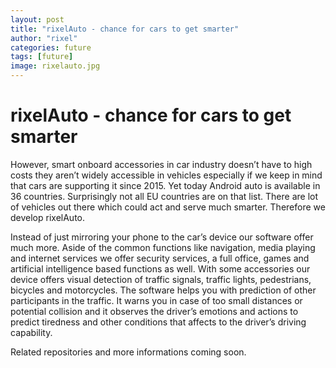 ```yaml
---
layout: post
title: "rixelAuto - chance for cars to get smarter"
author: "rixel"
categories: future
tags: [future]
image: rixelauto.jpg
---
```


# rixelAuto - chance for cars to get smarter

However, smart onboard accessories in car industry doesn’t have to high costs they aren’t widely accessible in vehicles especially if we keep in mind that cars are supporting it since 2015. Yet today Android auto is available in 36 countries. Surprisingly not all EU countries are on that list. There are lot of vehicles out there which could act and serve much smarter. Therefore we develop rixelAuto.

Instead of just mirroring your phone to the car’s device our software offer much more. Aside of the common functions like navigation, media playing and internet services we offer security services, a full office, games and artificial intelligence based functions as well. With some accessories our device offers visual detection of traffic signals, traffic lights, pedestrians, bicycles and motorcycles. The software helps you with prediction of other participants in the traffic. It warns you in case of too small distances or potential collision and it observes the driver’s emotions and actions to predict tiredness and other conditions that affects to the driver’s driving capability.

Related repositories and more informations coming soon.
